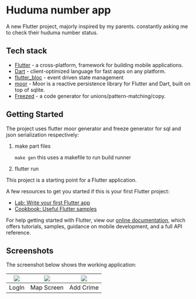 # Huduma number app

A new Flutter project, majorly inspired by my parents. constantly asking me to
check their huduma number status.

## Tech stack
* [Flutter](http://flutter.dev/) - a cross-platform, framework for building mobile applications.
* [Dart](http://dart.dev/) - client-optimized language for fast apps on any platform.
* [flutter_bloc](https://pub.dev/packages/flutter_bloc) - event driven state management
* [moor](https://pub.dev/packages/moor_flutter) - Moor is a reactive persistence library for Flutter and Dart, built on top of sqlite.
* [Freezed](https://pub.dev/packages/freezed) - a code generator for unions/pattern-matching/copy.


## Getting Started

The project uses flutter moor generator and freeze generator for sql and json serialization
respectively:

1. make part files

   ``make gen`` this uses a makefile to run build runner

2. flutter run

This project is a starting point for a Flutter application.

A few resources to get you started if this is your first Flutter project:

- [Lab: Write your first Flutter app](https://flutter.dev/docs/get-started/codelab)
- [Cookbook: Useful Flutter samples](https://flutter.dev/docs/cookbook)

For help getting started with Flutter, view our
[online documentation](https://flutter.dev/docs), which offers tutorials,
samples, guidance on mobile development, and a full API reference.

## Screenshots

The screenshot below shows the working application:

|<image src="screenshots/1.png"> | <image src="screenshots/2.png"> | <image src="screenshots/3.png">|
|:---:|:---:|:---:|
|LogIn|Map Screen|Add Crime|Location Images|


